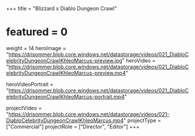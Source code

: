 +++
title = "Blizzard x Diablo Dungeon Crawl"
# featured = 0
weight = 14
heroImage = "https://drisommer.blob.core.windows.net/datastorage/videos/021_DiabloCelebrityDungeonCrawlKhleoMarcus-preview.jpg"
heroVideo = "https://drisommer.blob.core.windows.net/datastorage/videos/021_DiabloCelebrityDungeonCrawlKhleoMarcus-preview.mp4"

heroVideoPortrait = "https://drisommer.blob.core.windows.net/datastorage/videos/021_DiabloCelebrityDungeonCrawlKhleoMarcus-portrait.mp4"

projectVideo = "https://drisommer.blob.core.windows.net/datastorage/videos/021-DiabloCelebrityDungeonCrawlKhleoMarcus.mp4"
projectType = ["Commercial"]
projectRole = ["Director", "Editor"]
+++
